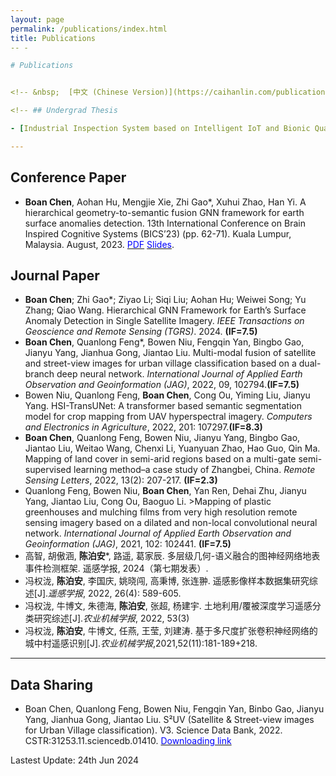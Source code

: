 ```yaml
---
layout: page
permalink: /publications/index.html
title: Publications
-- -

# Publications


<!-- &nbsp;  [中文 (Chinese Version)](https://caihanlin.com/publications-zh/) -->

<!-- ## Undergrad Thesis

- [Industrial Inspection System based on Intelligent IoT and Bionic Quadruped Robot](https://caihanlin.com/mypaper/thesis/IP-thesis.pdf). **Hanlin Cai** (Advisor: Zhezhuang Xu). Industrial Placement Thesis in Huading Tech and IACTIP Lab.  -->

---
```

## Conference Paper

- **Boan Chen**, Aohan Hu, Mengjie Xie, Zhi Gao*, Xuhui Zhao, Han Yi. A hierarchical geometry-to-semantic fusion GNN framework for earth surface anomalies detection. 13th International Conference on Brain Inspired Cognitive Systems (BICS’23) (pp. 62-71). Kuala Lumpur, Malaysia. August, 2023. 
[<span style="color: blue;">PDF</span>](https://cbachen1997.github.io/mypaper/conference/BICS_2023_paper_10_CameraReady.pdf) [<span style="color: blue;">Slides</span>](https://https://cbachen1997.github.io/mypaper/slides/BICS_2023.pdf).

## Journal Paper
- **Boan Chen**; Zhi Gao*; Ziyao Li; Siqi Liu; Aohan Hu; Weiwei Song; Yu Zhang; Qiao Wang. Hierarchical GNN Framework for Earth’s Surface Anomaly Detection in Single Satellite Imagery. *IEEE Transactions on Geoscience and Remote Sensing (TGRS)*. 2024. **(IF=7.5)**
- **Boan Chen**, Quanlong Feng*, Bowen Niu, Fengqin Yan, Bingbo Gao, Jianyu Yang, Jianhua Gong, Jiantao Liu. Multi-modal fusion of satellite and street-view images for urban village classification based on a dual-branch deep neural network. *International Journal of Applied Earth Observation and Geoinformation (JAG)*, 2022, 09, 102794.**(IF=7.5)**
- Bowen Niu, Quanlong Feng, **Boan Chen**, Cong Ou, Yiming Liu, Jianyu Yang. HSI-TransUNet: A transformer based semantic segmentation model for crop mapping from UAV hyperspectral imagery. *Computers and Electronics in Agriculture*, 2022, 201: 107297.**(IF=8.3)**
- **Boan Chen**, Quanlong Feng, Bowen Niu, Jianyu Yang, Bingbo Gao, Jiantao Liu, Weitao Wang, Chenxi Li, Yuanyuan Zhao, Hao Guo, Qin Ma. Mapping of land cover in semi-arid regions based on a multi-gate semi-supervised learning method–a case study of Zhangbei, China. *Remote Sensing Letters*, 2022, 13(2): 207-217. **(IF=2.3)**
-  Quanlong Feng, Bowen Niu, **Boan Chen**, Yan Ren, Dehai Zhu, Jianyu Yang, Jiantao Liu, Cong Ou, Baoguo Li. >Mapping of plastic greenhouses and mulching films from very high resolution remote sensing imagery based on a dilated and non-local convolutional neural 
network. *International Journal of Applied Earth Observation and Geoinformation (JAG)*, 2021, 102: 102441. **(IF=7.5)**
- 高智, 胡傲涵, **陈泊安***, 路遥, 葛家辰. 多层级几何-语义融合的图神经网络地表事件检测框架. 遥感学报, 2024（第七期发表）.
- 冯权泷, **陈泊安**, 李国庆, 姚晓闯, 高秉博, 张连翀. 遥感影像样本数据集研究综述[J].*遥感学报*, 2022, 26(4): 589-605.
- 冯权泷, 牛博文, 朱德海, **陈泊安**, 张超, 杨建宇. 土地利用/覆被深度学习遥感分类研究综述[J].*农业机械学报*, 2022, 53(3)
- 冯权泷, **陈泊安**, 牛博文, 任燕, 王莹, 刘建涛. 基于多尺度扩张卷积神经网络的城中村遥感识别[J].*农业机械学报*,2021,52(11):181-189+218.

---
## Data Sharing
- Boan Chen, Quanlong Feng, Bowen Niu, Fengqin Yan, Binbo Gao, Jianyu Yang, Jianhua Gong, Jiantao Liu. S²UV (Satellite & Street-view images for Urban Village classification). V3. Science Data Bank, 2022. CSTR:31253.11.sciencedb.01410. [<span style="color: blue;">Downloading link</span>](https://cstr.cn/31253.11.sciencedb.01410. )


Lastest Update: 24th Jun 2024